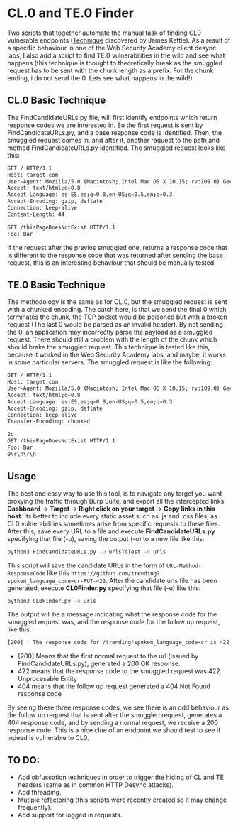 # CL.0 and TE.0 Finder
Two scripts that together automate the manual task of finding CL0 vulnerable endpoints ([Technique](https://portswigger.net/web-security/request-smuggling/browser/cl-0) discovered by James Kettle). As a result of a specific behaviour in one of the Web Security Academy client desync labs, I also add a script to find TE.0 vulnerabilities in the wild and see what happens (this technique is thought to theoretically break as the smuggled request has to be sent with the chunk length as a prefix. For the chunk ending, i do not send the 0. Lets see what happens in the wild!).

## CL.0 Basic Technique

The FindCandidateURLs.py file, will first identify endpoints which return response codes we are interested in. So the first request is sent by FindCandidateURLs.py, and a base response code is identified.
Then, the smuggled request comes in, and after it, another request to the path and method FindCandidateURLs.py identified.
The smuggled request looks like this:

```bash
GET / HTTP/1.1
Host: target.com
User-Agent: Mozilla/5.0 (Macintosh; Intel Mac OS X 10.15; rv:109.0) Gecko/20100101 Firefox/109.0
Accept: text/html;q=0.8
Accept-Language: es-ES,es;q=0.8,en-US;q=0.5,en;q=0.3
Accept-Encoding: gzip, deflate
Connection: keep-alive
Content-Length: 44

GET /thisPageDoesNotExist HTTP/1.1
Foo: Bar
```
If the request after the previos smuggled one, returns a response code that is different to the response code that was returned after sending the base request, this is an interesting behaviour that should be manually tested.

## TE.0 Basic Technique

The methodology is the same as for CL.0, but the smuggled request is sent with a chunked encoding. The catch here, is that we send the final 0 which terminates the chunk, the TCP socket would be poisoned but with a broken request (The last 0 would be parsed as an invalid header). By not sending the 0, an application may incorrectly parse the payload as a smuggled request. There should still a problem with the length of the chunk which should brake the smuggled request. This technique is tested like this, because it worked in the Web Security Academy labs, and maybe, it works in some particular servers. The smuggled request is like the following:

```bash
GET / HTTP/1.1
Host: target.com
User-Agent: Mozilla/5.0 (Macintosh; Intel Mac OS X 10.15; rv:109.0) Gecko/20100101 Firefox/109.0
Accept: text/html;q=0.8
Accept-Language: es-ES,es;q=0.8,en-US;q=0.5,en;q=0.3
Accept-Encoding: gzip, deflate
Connection: keep-alive
Transfer-Encoding: chunked

2c
GET /thisPageDoesNotExist HTTP/1.1
Foo: Bar
0\r\n\r\n
```

## Usage
The best and easy way to use this tool, is to navigate any target you want proxying the traffic through Burp Suite, and export all the intercepted links **Dashboard** -> **Target** -> **Right click on your target** -> **Copy links in this host**. Its better to include every static asset such as .js and .css files, as CL0 vulnerabilities sometimes arise from specific requests to these files.
After this, save every URL to a file and execute **FindCandidateURLs.py** specifying that file (-u), saving the output (-o) to a new file like this:

```bash
python3 FindCandidateURLs.py -u urlsToTest -o urls
```

This script will save the candidate URLs in the form of `URL-Method-ResponseCode` like this `https://github.com/trending?spoken_language_code=cr-PUT-422`.
After the candidate urls file has been generated, execute **CL0Finder.py** specifying that file (-u) like this:
```bash
python3 CL0Finder.py -u urls
```
The output will be a message indicating what the response code for the smuggled request was, and the response code for the follow up request, like this:

```bash
[200] - The response code for /trending?spoken_language_code=cr is 422 and after CL0 is 404 for method PUT
```

* [200] Means that the first normal request to the url (issued by FindCandidateURLs.py), generated a 200 OK response.
* 422 means that the response code to the smuggled request was 422 Unprocesable Entity
* 404 means that the follow up request generated a 404 Not Found response code

By seeing these three response codes, we see there is an odd behaviour as the follow up request that is sent after the smuggled request, generates a 404 response code, and by sending a normal request, we receive a 200 response code. This is a nice clue of an endpoint we should test to see if indeed is vulnerable to CL0.

## TO DO:

* Add obfuscation techniques in order to trigger the hiding of CL and TE headers (same as in common HTTP Desync attacks).
* Add threading.
* Mutiple refactoring (this scripts were recently created so it may change frequently).
* Add support for logged in requests.
